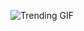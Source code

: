 
<!-- GIF_SECTION -->
![Trending GIF](https://media1.giphy.com/media/v1.Y2lkPThiYjIxNzcyNXdhMHRvaXlwZjZjaTY3Mml0bTU5ZGM0Zmw1c2ExZ3FwczRudXIyZyZlcD12MV9naWZzX3NlYXJjaCZjdD1n/rrsMWkp9shbXJPA2D6/giphy.gif)
<!-- END_GIF_SECTION -->
